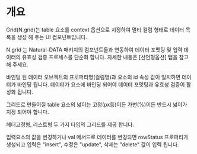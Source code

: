 개요
===

Grid(N.grid)는 table 요소를 context 옵션으로 지정하여 멀티 컬럼 형태로 데이터 목록을 생성 해 주는 UI 컴포넌트입니다.

<p class="alert">N.grid 는 Natural-DATA 패키지의 컴포넌트들과 연동하여 데이터 포멧팅 및 입력 데이터의 유효성 검증 프로세스를 단순화 합니다. 자세한 내용은 [선언형옵션] 탭을 참고 해 주세요.</p>
<p class="alert">바인딩 된 데이터 오브젝트의 프로퍼티명(컬럼명)과 요소의 id 속성 값이 일치하면 데이터가 바인딩 됩니다. 데이터가 요소에 바인딩 되어야 데이터 포멧팅과 유효성 검증이 활성화 됩니다.</p>
<p class="alert">그리드로 만들어질 table 요소의 넓이는 고정(px등)이든 가변(%)이든 반드시 넓이가 지정 되어야 합니다.</p>
<p class="alert">헤더고정형, 리스트형 두 가지 타입의 그리드를 제공 합니다.</p>
<p class="alert">입력요소의 값을 변경하거나 val 메서드로 데이터를 변경되면 rowStatus 프로퍼티가 생성되고 입력은 "insert", 수정은 "update", 삭제는 "delete" 값이 입력 됩니다.</p>